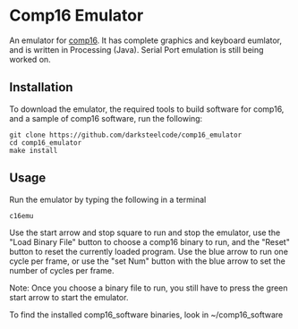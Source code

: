 # Comp16 Emulator
An emulator for [comp16](https://github.com/darksteelcode/comp16). It has complete graphics and keyboard eumlator, and is written in Processing (Java). Serial Port emulation is still being worked on.

## Installation
To download the emulator, the required tools to build software for comp16, and a sample of comp16 software, run the following:
```
git clone https://github.com/darksteelcode/comp16_emulator
cd comp16_emulator
make install
```

## Usage
Run the emulator by typing the following in a terminal
```
c16emu
```
Use the start arrow and stop square to run and stop the emulator, use the "Load Binary File" button to choose a comp16 binary to run, and the "Reset" button to reset the currently loaded program. Use the blue arrow to run one cycle per frame, or use the "set Num" button with the blue arrow to set the number of cycles per frame.

Note: Once you choose a binary file to run, you still have to press the green start arrow to start the emulator.

To find the installed comp16_software binaries, look in ~/comp16_software
